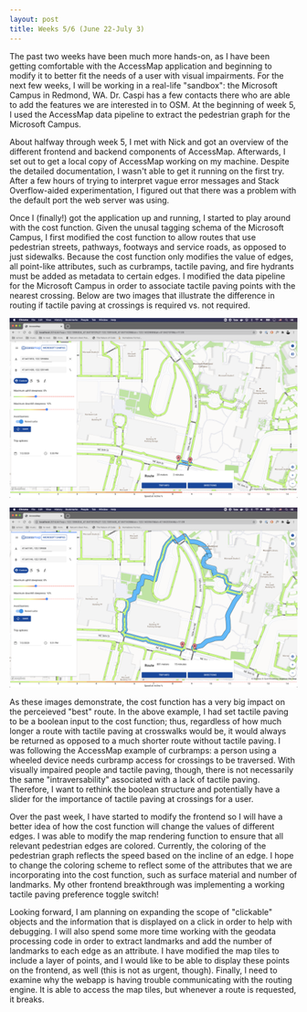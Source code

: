 ```yaml
---
layout: post
title: Weeks 5/6 (June 22-July 3)
---
```


The past two weeks have been much more hands-on, as I have been getting comfortable with the AccessMap application and beginning to modify it to better fit the needs of a user with visual impairments. For the next few weeks, I will be working in a real-life "sandbox": the Microsoft Campus in Redmond, WA. Dr. Caspi has a few contacts there who are able to add the features we are interested in to OSM. At the beginning of week 5, I used the AccessMap data pipeline to extract the pedestrian graph for the Microsoft Campus.

About halfway through week 5, I met with Nick and got an overview of the different frontend and backend components of AccessMap. Afterwards, I set out to get a local copy of AccessMap working on my machine. Despite the detailed documentation, I wasn't able to get it running on the first try. After a few hours of trying to interpret vague error messages and Stack Overflow-aided experimentation, I figured out that there was a problem with the default port the web server was using.

Once I (finally!) got the application up and running, I started to play around with the cost function. Given the unusal tagging schema of the Microsoft Campus, I first modified the cost function to allow routes that use pedestrian streets, pathways, footways and service roads, as opposed to just sidewalks. Because the cost function only modifies the value of edges, all point-like attributes, such as curbramps, tactile paving, and fire hydrants must be added as metadata to certain edges. I modified the data pipeline for the Microsoft Campus in order to associate tactile paving points with the nearest crossing. Below are two images that illustrate the difference in routing if tactile paving at crossings is required vs. not required. 

![Routing from point A to point B with no tactile paving requirement: the path is just the crossing.](../images/no_tact_paving_req.png)

![Routing from point A to point B with a tactile paving requirement: the path is very long and circuitous.](../images/tact_paving_req.png)

As these images demonstrate, the cost function has a very big impact on the perceieved "best" route. In the above example, I had set tactile paving to be a boolean input to the cost function; thus, regardless of how much longer a route with tactile paving at crosswalks would be, it would always be returned as opposed to a much shorter route without tactile paving. I was following the AccessMap example of curbramps: a person using a wheeled device needs curbramp access for crossings to be traversed. With visually impaired people and tactile paving, though, there is not necessarily the same "intraversability" associated with a lack of tactile paving. Therefore, I want to rethink the boolean structure and potentially have a slider for the importance of tactile paving at crossings for a user.

Over the past week, I have started to modify the frontend so I will have a better idea of how the cost function will change the values of different edges. I was able to modify the map rendering function to ensure that all relevant pedestrian edges are colored. Currently, the coloring of the pedestrian graph reflects the speed based on the incline of an edge. I hope to change the coloring scheme to reflect some of the attributes that we are incorporating into the cost function, such as surface material and number of landmarks. My other frontend breakthrough was implementing a working tactile paving preference toggle switch!

Looking forward, I am planning on expanding the scope of "clickable" objects and the information that is displayed on a click in order to help with debugging. I will also spend some more time working with the geodata processing code in order to extract landmarks and add the number of landmarks to each edge as an attribute. I have modified the map tiles to include a layer of points, and I would like to be able to display these points on the frontend, as well (this is not as urgent, though). Finally, I need to examine why the webapp is having trouble communicating with the routing engine. It is able to access the map tiles, but whenever a route is requested, it breaks. 